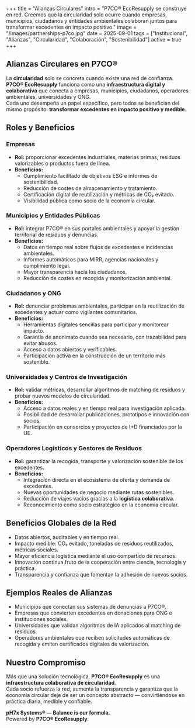 +++
title = "Alianzas Circulares"
intro = "P7CO® EcoResupply se construye en red. Creemos que la circularidad solo ocurre cuando empresas, municipios, ciudadanos y entidades ambientales colaboran juntos para transformar excedentes en impacto positivo."
image = "/images/partnerships-p7co.jpg"
date = 2025-09-01
tags = ["Institucional", "Alianzas", "Circularidad", "Colaboración", "Sostenibilidad"]
active = true
+++

## Alianzas Circulares en P7CO®

La **circularidad** solo se concreta cuando existe una red de confianza.  
**P7CO® EcoResupply** funciona como una **infraestructura digital y colaborativa** que conecta a empresas, municipios, ciudadanos, operadores ambientales, universidades y ONG.  
Cada uno desempeña un papel específico, pero todos se benefician del mismo propósito: **transformar excedentes en impacto positivo y medible**.

## Roles y Beneficios

### Empresas
- **Rol:** proporcionar excedentes industriales, materias primas, residuos valorizables o productos fuera de línea.  
- **Beneficios:**  
  - Cumplimiento facilitado de objetivos ESG e informes de sostenibilidad.  
  - Reducción de costes de almacenamiento y tratamiento.  
  - Certificación digital de reutilización y métricas de CO₂ evitado.  
  - Visibilidad pública como socio de la economía circular.  

### Municipios y Entidades Públicas
- **Rol:** integrar P7CO® en sus portales ambientales y apoyar la gestión territorial de residuos y denuncias.  
- **Beneficios:**  
  - Datos en tiempo real sobre flujos de excedentes e incidencias ambientales.  
  - Informes automáticos para MIRR, agencias nacionales y cumplimiento legal.  
  - Mayor transparencia hacia los ciudadanos.  
  - Reducción de costes en recogida y monitorización ambiental.  

### Ciudadanos y ONG
- **Rol:** denunciar problemas ambientales, participar en la reutilización de excedentes y actuar como vigilantes comunitarios.  
- **Beneficios:**  
  - Herramientas digitales sencillas para participar y monitorear impacto.  
  - Garantía de anonimato cuando sea necesario, con trazabilidad para evitar abusos.  
  - Acceso a datos abiertos y verificables.  
  - Participación activa en la construcción de un territorio más sostenible.  

### Universidades y Centros de Investigación
- **Rol:** validar métricas, desarrollar algoritmos de matching de residuos y probar nuevos modelos de circularidad.  
- **Beneficios:**  
  - Acceso a datos reales y en tiempo real para investigación aplicada.  
  - Posibilidad de desarrollar publicaciones, prototipos e innovación con socios.  
  - Participación en consorcios y proyectos de I+D financiados por la UE.  

### Operadores Logísticos y Gestores de Residuos
- **Rol:** garantizar la recogida, transporte y valorización sostenible de los excedentes.  
- **Beneficios:**  
  - Integración directa en el ecosistema de oferta y demanda de excedentes.  
  - Nuevas oportunidades de negocio mediante rutas sostenibles.  
  - Reducción de viajes vacíos gracias a la **logística colaborativa**.  
  - Reconocimiento como socio estratégico en la economía circular.  

## Beneficios Globales de la Red

- Datos abiertos, auditables y en tiempo real.  
- Impacto medible: CO₂ evitado, toneladas de residuos reutilizados, métricas sociales.  
- Mayor eficiencia logística mediante el uso compartido de recursos.  
- Innovación continua fruto de la cooperación entre ciencia, tecnología y práctica.  
- Transparencia y confianza que fomentan la adhesión de nuevos socios.  

## Ejemplos Reales de Alianzas

- Municipios que conectan sus sistemas de denuncias a P7CO®.  
- Empresas que convierten excedentes en donaciones para ONG e instituciones sociales.  
- Universidades que validan algoritmos de IA aplicados al matching de residuos.  
- Operadores ambientales que reciben solicitudes automáticas de recogida y emiten certificados digitales de valorización.  

## Nuestro Compromiso

Más que una solución tecnológica, **P7CO® EcoResupply** es una **infraestructura colaborativa de circularidad**.  
Cada socio refuerza la red, aumenta la transparencia y garantiza que la economía circular deje de ser un concepto abstracto — convirtiéndose en práctica diaria, medible y confiable.  

**pH7x Systems® — Balance is our formula.**  
Powered by **P7CO® EcoResupply**.
